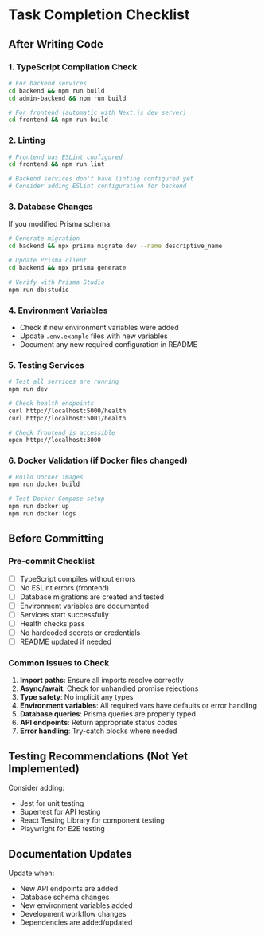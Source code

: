 # Task Completion Checklist

## After Writing Code

### 1. TypeScript Compilation Check
```bash
# For backend services
cd backend && npm run build
cd admin-backend && npm run build

# For frontend (automatic with Next.js dev server)
cd frontend && npm run build
```

### 2. Linting
```bash
# Frontend has ESLint configured
cd frontend && npm run lint

# Backend services don't have linting configured yet
# Consider adding ESLint configuration for backend
```

### 3. Database Changes
If you modified Prisma schema:
```bash
# Generate migration
cd backend && npx prisma migrate dev --name descriptive_name

# Update Prisma client
cd backend && npx prisma generate

# Verify with Prisma Studio
npm run db:studio
```

### 4. Environment Variables
- Check if new environment variables were added
- Update `.env.example` files with new variables
- Document any new required configuration in README

### 5. Testing Services
```bash
# Test all services are running
npm run dev

# Check health endpoints
curl http://localhost:5000/health
curl http://localhost:5001/health

# Check frontend is accessible
open http://localhost:3000
```

### 6. Docker Validation (if Docker files changed)
```bash
# Build Docker images
npm run docker:build

# Test Docker Compose setup
npm run docker:up
npm run docker:logs
```

## Before Committing

### Pre-commit Checklist
- [ ] TypeScript compiles without errors
- [ ] No ESLint errors (frontend)
- [ ] Database migrations are created and tested
- [ ] Environment variables are documented
- [ ] Services start successfully
- [ ] Health checks pass
- [ ] No hardcoded secrets or credentials
- [ ] README updated if needed

### Common Issues to Check
1. **Import paths**: Ensure all imports resolve correctly
2. **Async/await**: Check for unhandled promise rejections
3. **Type safety**: No implicit any types
4. **Environment variables**: All required vars have defaults or error handling
5. **Database queries**: Prisma queries are properly typed
6. **API endpoints**: Return appropriate status codes
7. **Error handling**: Try-catch blocks where needed

## Testing Recommendations (Not Yet Implemented)
Consider adding:
- Jest for unit testing
- Supertest for API testing
- React Testing Library for component testing
- Playwright for E2E testing

## Documentation Updates
Update when:
- New API endpoints are added
- Database schema changes
- New environment variables added
- Development workflow changes
- Dependencies are added/updated